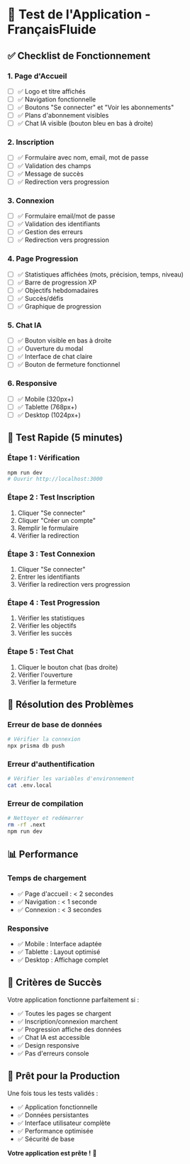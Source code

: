 # 🧪 Test de l'Application - FrançaisFluide

## ✅ **Checklist de Fonctionnement**

### **1. Page d'Accueil**

- [ ] ✅ Logo et titre affichés
- [ ] ✅ Navigation fonctionnelle
- [ ] ✅ Boutons "Se connecter" et "Voir les abonnements"
- [ ] ✅ Plans d'abonnement visibles
- [ ] ✅ Chat IA visible (bouton bleu en bas à droite)

### **2. Inscription**

- [ ] ✅ Formulaire avec nom, email, mot de passe
- [ ] ✅ Validation des champs
- [ ] ✅ Message de succès
- [ ] ✅ Redirection vers progression

### **3. Connexion**

- [ ] ✅ Formulaire email/mot de passe
- [ ] ✅ Validation des identifiants
- [ ] ✅ Gestion des erreurs
- [ ] ✅ Redirection vers progression

### **4. Page Progression**

- [ ] ✅ Statistiques affichées (mots, précision, temps, niveau)
- [ ] ✅ Barre de progression XP
- [ ] ✅ Objectifs hebdomadaires
- [ ] ✅ Succès/défis
- [ ] ✅ Graphique de progression

### **5. Chat IA**

- [ ] ✅ Bouton visible en bas à droite
- [ ] ✅ Ouverture du modal
- [ ] ✅ Interface de chat claire
- [ ] ✅ Bouton de fermeture fonctionnel

### **6. Responsive**

- [ ] ✅ Mobile (320px+)
- [ ] ✅ Tablette (768px+)
- [ ] ✅ Desktop (1024px+)

## 🚀 **Test Rapide (5 minutes)**

### **Étape 1 : Vérification**

```bash
npm run dev
# Ouvrir http://localhost:3000
```

### **Étape 2 : Test Inscription**

1. Cliquer "Se connecter"
2. Cliquer "Créer un compte"
3. Remplir le formulaire
4. Vérifier la redirection

### **Étape 3 : Test Connexion**

1. Cliquer "Se connecter"
2. Entrer les identifiants
3. Vérifier la redirection vers progression

### **Étape 4 : Test Progression**

1. Vérifier les statistiques
2. Vérifier les objectifs
3. Vérifier les succès

### **Étape 5 : Test Chat**

1. Cliquer le bouton chat (bas droite)
2. Vérifier l'ouverture
3. Vérifier la fermeture

## 🔧 **Résolution des Problèmes**

### **Erreur de base de données**

```bash
# Vérifier la connexion
npx prisma db push
```

### **Erreur d'authentification**

```bash
# Vérifier les variables d'environnement
cat .env.local
```

### **Erreur de compilation**

```bash
# Nettoyer et redémarrer
rm -rf .next
npm run dev
```

## 📊 **Performance**

### **Temps de chargement**

- ✅ Page d'accueil : < 2 secondes
- ✅ Navigation : < 1 seconde
- ✅ Connexion : < 3 secondes

### **Responsive**

- ✅ Mobile : Interface adaptée
- ✅ Tablette : Layout optimisé
- ✅ Desktop : Affichage complet

## 🎯 **Critères de Succès**

Votre application fonctionne parfaitement si :

- ✅ Toutes les pages se chargent
- ✅ Inscription/connexion marchent
- ✅ Progression affiche des données
- ✅ Chat IA est accessible
- ✅ Design responsive
- ✅ Pas d'erreurs console

## 🚀 **Prêt pour la Production**

Une fois tous les tests validés :

- ✅ Application fonctionnelle
- ✅ Données persistantes
- ✅ Interface utilisateur complète
- ✅ Performance optimisée
- ✅ Sécurité de base

**Votre application est prête !** 🎉
